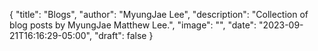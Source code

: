 {
   "title": "Blogs",
   "author": "MyungJae Lee",
   "description": "Collection of blog posts by MyungJae Matthew Lee.",
   "image": "",
   "date": "2023-09-21T16:16:29-05:00",
   "draft": false
}
